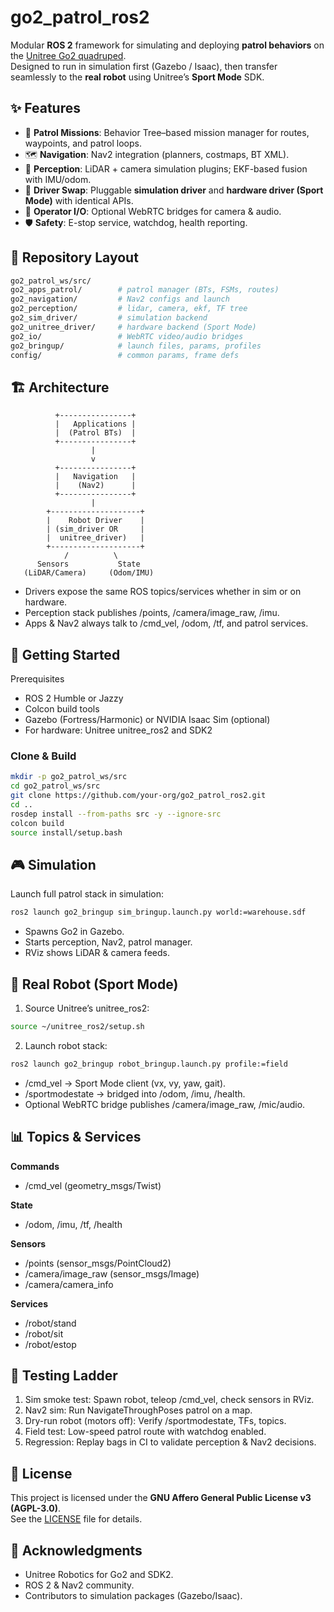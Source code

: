 # go2_patrol_ros2

Modular **ROS 2** framework for simulating and deploying **patrol behaviors** on the [Unitree Go2 quadruped](https://www.unitree.com/go2).  
Designed to run in simulation first (Gazebo / Isaac), then transfer seamlessly to the **real robot** using Unitree’s **Sport Mode** SDK.

## ✨ Features

- 🚶 **Patrol Missions**: Behavior Tree–based mission manager for routes, waypoints, and patrol loops.  
- 🗺️ **Navigation**: Nav2 integration (planners, costmaps, BT XML).  
- 👀 **Perception**: LiDAR + camera simulation plugins; EKF-based fusion with IMU/odom.  
- 🔌 **Driver Swap**: Pluggable **simulation driver** and **hardware driver (Sport Mode)** with identical APIs.  
- 🎥 **Operator I/O**: Optional WebRTC bridges for camera & audio.  
- 🛡️ **Safety**: E-stop service, watchdog, health reporting.  

## 📂 Repository Layout

```bash
go2_patrol_ws/src/
go2_apps_patrol/        # patrol manager (BTs, FSMs, routes)
go2_navigation/         # Nav2 configs and launch
go2_perception/         # lidar, camera, ekf, TF tree
go2_sim_driver/         # simulation backend
go2_unitree_driver/     # hardware backend (Sport Mode)
go2_io/                 # WebRTC video/audio bridges
go2_bringup/            # launch files, params, profiles
config/                 # common params, frame defs
```

## 🏗️ Architecture

```text
          +----------------+
          |   Applications |
          |  (Patrol BTs)  |
          +----------------+
                  |
                  v
          +----------------+
          |   Navigation   |
          |    (Nav2)      |
          +----------------+
                  |
        +--------------------+
        |    Robot Driver    |
        | (sim_driver OR     |
        |  unitree_driver)   |
        +--------------------+
            /          \
      Sensors           State
   (LiDAR/Camera)     (Odom/IMU)
```

* Drivers expose the same ROS topics/services whether in sim or on hardware.
* Perception stack publishes /points, /camera/image_raw, /imu.
* Apps & Nav2 always talk to /cmd_vel, /odom, /tf, and patrol services.

## 🚀 Getting Started

Prerequisites
* ROS 2 Humble or Jazzy
* Colcon build tools
* Gazebo (Fortress/Harmonic) or NVIDIA Isaac Sim (optional)
* For hardware: Unitree unitree_ros2 and SDK2

### Clone & Build

```bash
mkdir -p go2_patrol_ws/src
cd go2_patrol_ws/src
git clone https://github.com/your-org/go2_patrol_ros2.git
cd ..
rosdep install --from-paths src -y --ignore-src
colcon build
source install/setup.bash
```

## 🎮 Simulation

Launch full patrol stack in simulation:

```bash
ros2 launch go2_bringup sim_bringup.launch.py world:=warehouse.sdf
```

* Spawns Go2 in Gazebo.
* Starts perception, Nav2, patrol manager.
* RViz shows LiDAR & camera feeds.

## 🤖 Real Robot (Sport Mode)

1.	Source Unitree’s unitree_ros2:
  ```bash
  source ~/unitree_ros2/setup.sh
  ```

2.	Launch robot stack:

  ```bash
  ros2 launch go2_bringup robot_bringup.launch.py profile:=field
  ```

* /cmd_vel → Sport Mode client (vx, vy, yaw, gait).
* /sportmodestate → bridged into /odom, /imu, /health.
* Optional WebRTC bridge publishes /camera/image_raw, /mic/audio.

## 📊 Topics & Services

**Commands**
* /cmd_vel (geometry_msgs/Twist)

**State**
* /odom, /imu, /tf, /health

**Sensors**
* /points (sensor_msgs/PointCloud2)
* /camera/image_raw (sensor_msgs/Image)
* /camera/camera_info

**Services**
* /robot/stand
* /robot/sit
* /robot/estop

## 🧪 Testing Ladder

1.	Sim smoke test: Spawn robot, teleop /cmd_vel, check sensors in RViz.
2.	Nav2 sim: Run NavigateThroughPoses patrol on a map.
3.	Dry-run robot (motors off): Verify /sportmodestate, TFs, topics.
4.	Field test: Low-speed patrol route with watchdog enabled.
5.	Regression: Replay bags in CI to validate perception & Nav2 decisions.

## 📜 License

This project is licensed under the **GNU Affero General Public License v3 (AGPL-3.0)**.  
See the [LICENSE](LICENSE) file for details.

## 🙌 Acknowledgments

* Unitree Robotics for Go2 and SDK2.
* ROS 2 & Nav2 community.
* Contributors to simulation packages (Gazebo/Isaac).
